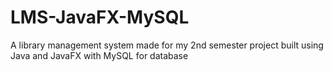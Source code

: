 # LMS-JavaFX-MySQL
A library management system made for my 2nd semester project built using Java and JavaFX with MySQL for database

